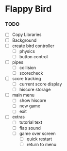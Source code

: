 # Flappy Bird

### TODO

- [ ] Copy Libraries
- [ ] Background
- [ ] create bird controller
    - [ ] physics
    - [ ] button control
- [ ] pipes
    - [ ] collision
    - [ ] scorecheck
- [ ] score tracking
    - [ ] current score display
    - [ ] hiscore storage
- [ ] main menu
    - [ ] show hiscore
    - [ ] new game
    - [ ] exit
- [ ] extras
    - [ ] tutorial text
    - [ ] flap sound
    - [ ] game over screen
        - [ ] quick restart
        - [ ] return to menu
